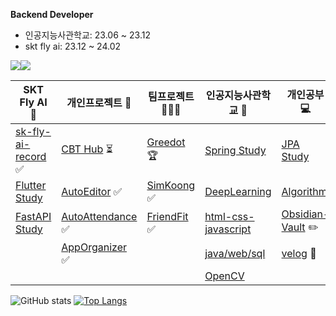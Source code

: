 **Backend Developer**
- 인공지능사관학교: 23.06 ~ 23.12
- skt fly ai: 23.12 ~ 24.02

<img src="https://img.shields.io/badge/springboot-6DB33F?style=for-the-badge&logo=springboot&logoColor=white"><img src="https://img.shields.io/badge/linux-FCC624?style=for-the-badge&logo=linux&logoColor=black"> 

| SKT Fly AI 🦋 | 개인프로젝트 🧑 | 팀프로젝트 👨‍👦‍👦 | 인공지능사관학교 🏫 | 개인공부 💻 |
| ---- | ---- | ---- | ---- | ---- |
| [sk-fly-ai-record](https://github.com/rimgosu/sk-fly-ai-record) ✅ | [CBT Hub](https://github.com/rimgosu/CbtHub) ⏳ | [Greedot](https://github.com/GreeDot/greedot) 🏆| [Spring Study](https://github.com/rimgosu/SpringStudy) | [JPA Study](https://github.com/rimgosu/JpaStudy) |
| [Flutter Study](https://github.com/rimgosu/FlutterStudy) | [AutoEditor](https://github.com/rimgosu/autoeditor) ✅ | [SimKoong](https://github.com/rimgosu/SimKoong) ✅ | [DeepLearning](https://github.com/rimgosu/DeepLearning) | [Algorithm](https://github.com/rimgosu/Algorithm) |
| [FastAPI Study](https://github.com/rimgosu/FastApiStudy) | [AutoAttendance](https://github.com/rimgosu/AutoAttendance) ✅ | [FriendFit](https://github.com/rimgosu/FriendFit) ✅  | [html-css-javascript](https://github.com/rimgosu/html-css-javascript) | [Obsidian-Vault](https://github.com/rimgosu/Obsidian-Vault) ✏️ |
|  | [AppOrganizer](https://github.com/rimgosu/AppOrganizer) ✅ |  | [java/web/sql](https://github.com/rimgosu/Lectures) | [velog](https://github.com/rimgosu/velog) 📒 |
|  |  |  | [OpenCV](https://github.com/rimgosu/OpenCV) |  |

![GitHub stats](https://github-readme-stats.vercel.app/api?username=rimgosu&count_private=true&show_icons=true)
[![Top Langs](https://github-readme-stats.vercel.app/api/top-langs/?username=rimgosu&layout=compact&hide=jupyter%20notebook,css,scss,less)](https://github.com/anuraghazra/github-readme-stats)
